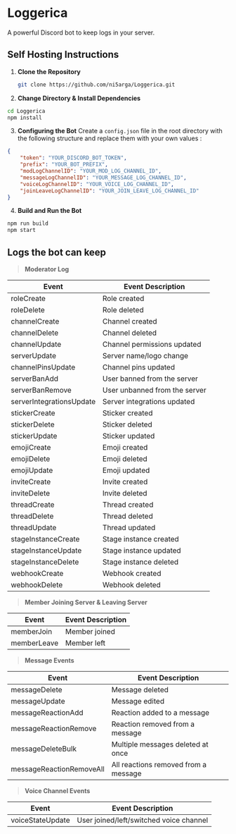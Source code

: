 # Loggerica

A powerful Discord bot to keep logs in your server.

## Self Hosting Instructions 


1. **Clone the Repository**

   ```bash
   git clone https://github.com/ni5arga/Loggerica.git
   ```
2. **Change Directory & Install Dependencies**

```bash
cd Loggerica
npm install
```

3. **Configuring the Bot**
Create a `config.json` file in the root directory with the following structure and replace them with your own values :

```json
{
    "token": "YOUR_DISCORD_BOT_TOKEN",
    "prefix": "YOUR_BOT_PREFIX",
    "modLogChannelID": "YOUR_MOD_LOG_CHANNEL_ID",
    "messageLogChannelID": "YOUR_MESSAGE_LOG_CHANNEL_ID",
    "voiceLogChannelID": "YOUR_VOICE_LOG_CHANNEL_ID",
    "joinLeaveLogChannelID": "YOUR_JOIN_LEAVE_LOG_CHANNEL_ID"
}
```

4. **Build and Run the Bot**
```bash
npm run build
npm start
```

## Logs the bot can keep

> **Moderator Log**

| Event                | Event Description                                         |
|----------------------|-----------------------------------------------------------|
| roleCreate           | Role created                                              |
| roleDelete           | Role deleted                                              |
| channelCreate        | Channel created                                           |
| channelDelete        | Channel deleted                                           |
| channelUpdate        | Channel permissions updated                               |
| serverUpdate          | Server name/logo change                                   |
| channelPinsUpdate    | Channel pins updated                                       |
| serverBanAdd          | User banned from the server                                |
| serverBanRemove       | User unbanned from the server                              |
| serverIntegrationsUpdate | Server integrations updated                              |
| stickerCreate        | Sticker created                                           |
| stickerDelete        | Sticker deleted                                           |
| stickerUpdate        | Sticker updated                                           |
| emojiCreate          | Emoji created                                             |
| emojiDelete          | Emoji deleted                                             |
| emojiUpdate          | Emoji updated                                             |
| inviteCreate         | Invite created                                            |
| inviteDelete         | Invite deleted                                            |
| threadCreate         | Thread created                                            |
| threadDelete         | Thread deleted                                            |
| threadUpdate         | Thread updated                                            |
| stageInstanceCreate  | Stage instance created                                    |
| stageInstanceUpdate  | Stage instance updated                                    |
| stageInstanceDelete  | Stage instance deleted                                    |
| webhookCreate        | Webhook created                                           |
| webhookDelete        | Webhook deleted                                           |

> **Member Joining Server & Leaving Server**

| Event                | Event Description                                         |
|----------------------|-----------------------------------------------------------|
| memberJoin       | Member joined                                             |
| memberLeave    | Member left                                               |

> **Message Events**

| Event                | Event Description                                         |
|----------------------|-----------------------------------------------------------|
| messageDelete        | Message deleted                                           |
| messageUpdate        | Message edited                                            |
| messageReactionAdd   | Reaction added to a message                               |
| messageReactionRemove| Reaction removed from a message                           |
| messageDeleteBulk    | Multiple messages deleted at once                         |
| messageReactionRemoveAll | All reactions removed from a message                   |

> **Voice Channel Events**

| Event                | Event Description                                         |
|----------------------|-----------------------------------------------------------|
| voiceStateUpdate     | User joined/left/switched voice channel                    |



